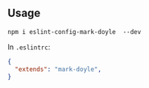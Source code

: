 ## Usage

```
npm i eslint-config-mark-doyle  --dev
```

In `.eslintrc`:

```json
{ 
  "extends": "mark-doyle", 
} 
```

